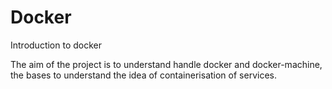 # Docker

Introduction to docker

The aim of the project is to understand handle docker and docker-machine, the bases to understand the idea of containerisation of services.
